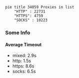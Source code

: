 
```mermaid
pie title 34059 Proxies in list
    "HTTP" : 22731
    "HTTPS": 4759
    "SOCKS" : 10223
```

### Some Info
#### Average Timeout

- mixed: 2.9s
- http: 1.5s
- https: 8.6s
- socks: 6.5s